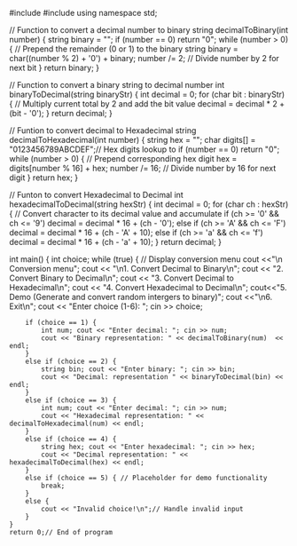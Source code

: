 #include <iostream>
#include <string>
using namespace std;

// Function to convert a decimal number to binary
string decimalToBinary(int number) {
    string binary = "";
    if (number == 0) return "0";
    while (number > 0) {
        // Prepend the remainder (0 or 1) to the binary string
        binary = char((number % 2) + '0') + binary;
        number /= 2; // Divide number by 2 for next bit
    }
    return binary;
}

// Function to convert a binary string to decimal number
int binaryToDecimal(string binaryStr) {
    int decimal = 0;
    for (char bit : binaryStr) {
        // Multiply current total by 2 and add the bit value
        decimal = decimal * 2 + (bit - '0');
    }
    return decimal;
}

// Funtion to convert decimal to Hexadecimal
string decimalToHexadecimal(int number) {
    string hex = "";
    char digits[] = "0123456789ABCDEF";// Hex digits lookup to
    if (number == 0) return "0";
    while (number > 0) {
        // Prepend corresponding hex digit
        hex = digits[number % 16] + hex;
        number /= 16; // Divide number by 16 for next digit
    }
    return hex;
}

// Funton to convert Hexadecimal to Decimal
int hexadecimalToDecimal(string hexStr) {
    int decimal = 0;
    for (char ch : hexStr) {
        // Convert character to its decimal value and accumulate
        if (ch >= '0' && ch <= '9') decimal = decimal * 16 + (ch - '0');
        else if (ch >= 'A' && ch <= 'F') decimal = decimal * 16 + (ch - 'A' + 10);
        else if (ch >= 'a' && ch <= 'f') decimal = decimal * 16 + (ch - 'a' + 10);
    }
    return decimal;
}

int main() {
    int choice;
    while (true) {
         // Display conversion menu
        cout <<"\n Conversion menu";
        cout << "\n1. Convert Decimal to Binary\n";
        cout << "2. Convert Binary to Decimal\n";
        cout << "3. Convert Decimal to Hexadecimal\n";
        cout << "4. Convert Hexadecimal to Decimal\n";
        cout<<"5. Demo (Generate and convert random intergers to binary)";
        cout <<"\n6. Exit\n";
        cout << "Enter choice (1-6): ";
        cin >> choice;

        if (choice == 1) {
            int num; cout << "Enter decimal: "; cin >> num;
            cout << "Binary representation: " << decimalToBinary(num)  << endl;
        }
        else if (choice == 2) {
            string bin; cout << "Enter binary: "; cin >> bin;
            cout << "Decimal: representation " << binaryToDecimal(bin) << endl;
        }
        else if (choice == 3) {
            int num; cout << "Enter decimal: "; cin >> num;
            cout << "Hexadecimal representation: " << decimalToHexadecimal(num) << endl;
        }
        else if (choice == 4) {
            string hex; cout << "Enter hexadecimal: "; cin >> hex;
            cout << "Decimal representation: " << hexadecimalToDecimal(hex) << endl;
        }
        else if (choice == 5) { // Placeholder for demo functionality
            break;
        }
        else {
            cout << "Invalid choice!\n";// Handle invalid input
        }
    }
    return 0;// End of program
